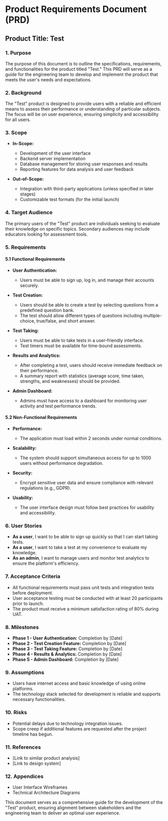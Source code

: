 # Product Requirements Document (PRD)

## Product Title: Test

### 1. Purpose
The purpose of this document is to outline the specifications, requirements, and functionalities for the product titled "Test." This PRD will serve as a guide for the engineering team to develop and implement the product that meets the user's needs and expectations.

### 2. Background
The "Test" product is designed to provide users with a reliable and efficient means to assess their performance or understanding of particular subjects. The focus will be on user experience, ensuring simplicity and accessibility for all users.

### 3. Scope
- **In-Scope:** 
    - Development of the user interface
    - Backend server implementation
    - Database management for storing user responses and results
    - Reporting features for data analysis and user feedback

- **Out-of-Scope:** 
    - Integration with third-party applications (unless specified in later stages)
    - Customizable test formats (for the initial launch)
  
### 4. Target Audience
The primary users of the "Test" product are individuals seeking to evaluate their knowledge on specific topics. Secondary audiences may include educators looking for assessment tools.

### 5. Requirements

#### 5.1 Functional Requirements
- **User Authentication:** 
    - Users must be able to sign up, log in, and manage their accounts securely.
  
- **Test Creation:**
    - Users should be able to create a test by selecting questions from a predefined question bank.
    - The test should allow different types of questions including multiple-choice, true/false, and short answer.

- **Test Taking:**
    - Users must be able to take tests in a user-friendly interface.
    - Test timers must be available for time-bound assessments.

- **Results and Analytics:**
    - After completing a test, users should receive immediate feedback on their performance.
    - A summary report with statistics (average score, time taken, strengths, and weaknesses) should be provided.

- **Admin Dashboard:**
    - Admins must have access to a dashboard for monitoring user activity and test performance trends.

#### 5.2 Non-Functional Requirements
- **Performance:** 
    - The application must load within 2 seconds under normal conditions.
  
- **Scalability:** 
    - The system should support simultaneous access for up to 1000 users without performance degradation.

- **Security:**
    - Encrypt sensitive user data and ensure compliance with relevant regulations (e.g., GDPR).

- **Usability:** 
    - The user interface design must follow best practices for usability and accessibility.

### 6. User Stories
- **As a user**, I want to be able to sign up quickly so that I can start taking tests.
- **As a user**, I want to take a test at my convenience to evaluate my knowledge.
- **As an admin**, I want to manage users and monitor test analytics to ensure the platform's efficiency.

### 7. Acceptance Criteria
- All functional requirements must pass unit tests and integration tests before deployment.
- User acceptance testing must be conducted with at least 20 participants prior to launch.
- The product must receive a minimum satisfaction rating of 80% during UAT.

### 8. Milestones
- **Phase 1 - User Authentication:** Completion by [Date]
- **Phase 2 - Test Creation Feature:** Completion by [Date]
- **Phase 3 - Test Taking Feature:** Completion by [Date]
- **Phase 4 - Results & Analytics:** Completion by [Date]
- **Phase 5 - Admin Dashboard:** Completion by [Date]
  
### 9. Assumptions
- Users have internet access and basic knowledge of using online platforms.
- The technology stack selected for development is reliable and supports necessary functionalities.

### 10. Risks
- Potential delays due to technology integration issues.
- Scope creep if additional features are requested after the project timeline has begun.

### 11. References
- [Link to similar product analysis]
- [Link to design system]

### 12. Appendices
- User Interface Wireframes
- Technical Architecture Diagrams

This document serves as a comprehensive guide for the development of the "Test" product, ensuring alignment between stakeholders and the engineering team to deliver an optimal user experience.